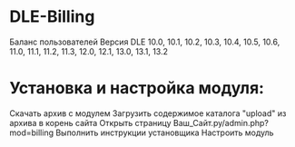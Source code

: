 # DLE-Billing
Баланс пользователей
Версия DLE	10.0, 10.1, 10.2, 10.3, 10.4, 10.5, 10.6, 11.0, 11.1, 11.2, 11.3, 12.0, 12.1, 13.0, 13.1, 13.2
# Установка и настройка модуля:
Скачать архив с модулем
Загрузить содержимое каталога "upload" из архива в корень сайта
Открыть страницу Ваш_Сайт.ру/admin.php?mod=billing
Выполнить инструкции установщика
Настроить модуль
